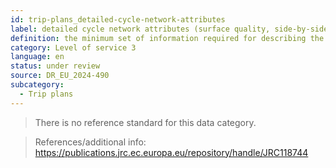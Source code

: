 ```yaml
---
id: trip-plans_detailed-cycle-network-attributes
label: detailed cycle network attributes (surface quality, side-by-side cycling, shared surface, on/off road, scenic route, “walk only”, turn or access restrictions, e.g., against flow of traffic)
definition: the minimum set of information required for describing the attributes of a cycle network (physical and logical arrangement of nodes and links).
category: Level of service 3
language: en
status: under review
source: DR_EU_2024-490
subcategory:
  - Trip plans
---
```


>There is no reference standard for this data category.

>References/additional info: https://publications.jrc.ec.europa.eu/repository/handle/JRC118744

